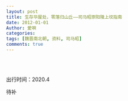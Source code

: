 ```yaml
---
layout: post
title: 生存华屋处，零落归山丘——司马昭崇阳陵上坟指南
date: 2012-01-01
Author: 愛唄
categories: 
tags: [魏晋南北朝, 资料, 司马昭]
comments: true
--- 
```


<br>
<br>

出行时间：2020.4

待补

<br>
